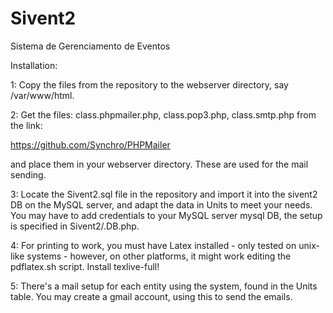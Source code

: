# Sivent2
Sistema de Gerenciamento de Eventos


Installation:

1: Copy the files from the repository to the webserver directory, say /var/www/html.

2: Get the files: class.phpmailer.php, class.pop3.php, class.smtp.php from the link:

https://github.com/Synchro/PHPMailer

and place them in your webserver directory. These are used for the mail sending.

3: Locate the Sivent2.sql file in the repository and import it into the sivent2 DB on the MySQL server, and adapt the data in Units to meet your needs. You may have to add credentials to your MySQL server mysql DB, the setup is specified in Sivent2/.DB.php.

4: For printing to work, you must have Latex installed - only tested on unix-like systems - however, on other platforms, it might work editing the pdflatex.sh script. Install texlive-full!

5: There's a mail setup for each entity using the system, found in the Units table. You may create a gmail account, using this to send the emails.
